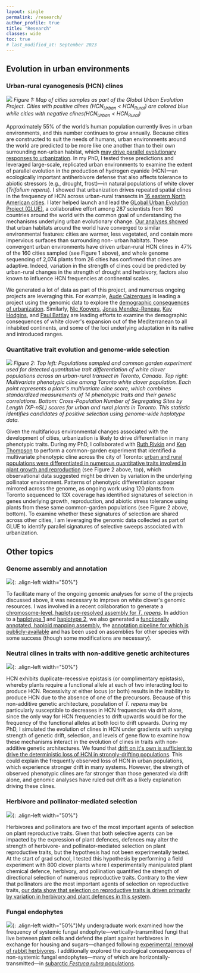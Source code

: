 ```yaml
---
layout: single
permalink: /research/
author_profile: true
title: "Research"
classes: wide
toc: true
# last_modified_at: September 2023 
---
```


## Evolution in urban environments

### Urban-rural cyanogenesis (HCN) clines

![](../assets/images/glue_map.png)
*Figure 1: Map of cities samples as part of the Global Urban Evolution Project. Cities with positive clines (HCN<sub>Urban</sub> < HCN<sub>Rural</sub>) are colored blue while cities with negative clines(HCN<sub>Urban</sub> < HCN<sub>Rural</sub>)*

Approximately 55% of the world’s human population currently lives in urban environments, and this number continues to grow annually. Because cities are constructed to suit the needs of humans, urban environments around the world are predicted to be more like one another than to their own surrounding non-urban habitat, which [may drive parallel evolutionary responses to urbanization](https://www.dropbox.com/scl/fi/jixm0yrdlf57rkaosme6k/Santangelo-et-al.-2020-Urban-environments-as-a-framework-to-study-parallel-evolution.pdf?rlkey=0bwo5erp9bu1mjm5yd3f60nll&dl=0). In my PhD, I tested these predictions and leveraged large-scale, replicated urban environments to examine the extent of parallel evolution in the production of hydrogen cyanide (HCN)—an ecologically important antiherbivore defense that also affects tolerance to abiotic stressors (e.g., drought, frost)—in natural populations of white clover (_Trifolium repens_). I showed that urbanization drives repeated spatial clines in the frequency of HCN across urban-rural transects in [16 eastern North American cities](https://www.dropbox.com/scl/fi/v80cefwfhlc9ibv5e9xmh/Santangelo-et-al.-2020-Predicting-the-strength-of-urban-rural-clines-in-a-Mendelian-polymorphism-along-a-latitudinal-gradient.pdf?rlkey=6suh8rtbcm3f47c9d0e0398kx&dl=0). I later helped launch and lead the [GLobal Urban Evolution Project (GLUE)](https://www.globalurbanevolution.com/), a collaborative effort among 287 scientists from 160 countries around the world with the common goal of understanding the mechanisms underlying urban evolutionary change. [Our analyses showed](https://www.dropbox.com/scl/fi/jhoatblsbr16r6eh34u4t/Santangelo-et-al.-2022-Global-urban-environmental-change-drives-adaptation-in-white-clover.pdf?rlkey=gb6dgskpvc1sueoc3wmf50qtg&dl=0) that urban habitats around the world have converged to similar environmental features: cities are warmer, less vegetated, and contain more impervious surfaces than surrounding non- urban habitats. These convergent urban environments have driven urban-rural HCN clines in 47% of the 160 cities sampled (see Figure 1 above), and whole genome sequencing of 2,074 plants from 26 cities has confirmed that clines are adaptive. Indeed, variation in the strength of clines could be predicted by urban-rural changes in the strength of drought and herbivory, factors also known to influence HCN frequencies at continental scales.


We generated a lot of data as part of this project, and numerous ongoing projects are leveraging this. For example, [Aude Caizergues](https://audecaizergues.github.io/) is leading a project using the genomic data to explore the [demographic consequences of urbanization](https://www.biorxiv.org/content/10.1101/2023.08.14.552623v1.abstract). Similarly, [Nic Kooyers](https://www.plantadaptation.com/), [Jonas Mendez-Reneau](https://scholar.google.com/citations?hl=en&user=eXl1yk0AAAAJ), [Kay Hodgins](http://hodginslab.com/), and [Paul Battlay](https://scholar.google.com/citations?hl=en&user=QaufYW4AAAAJ) are leading efforts to examine the demographic consequences of white clover's expansion out of the Mediterranean to all inhabited continents, and some of the loci underlying adaptation in its native and introduced ranges.

### Quantitative trait evolution and genome-wide selection 

![](../assets/images/multi_cline_xpnsl.png)
*Figure 2: Top left: Populations sampled and common garden experiment used for detected quantitative trait differentiation of white clover populations across an urban-rural transect in Toronto, Canada. Top right: Multivariate phenotypic cline among Toronto white clover population. Each point represents a plant's multivariate cline score, which combines standardized measurements of 14 phenotypic traits and their genetic correlations. Bottom: Cross-Population Number of Segregating Sites by Length (XP-nSL) scores for urban and rural plants in Toronto. This statistic identifies candidates of positive selection using genome-wide haplotype data.*

Given the multifarious environmental changes associated with the development of cities, urbanization is likely to drive differentiation in many phenotypic traits. During my PhD, I collaborated with [Ruth Rivkin](https://ruthrivkin.github.io/) and [Ken Thompson](https://www.hybrid-ecology.com/) to perform a common-garden experiment that identified a multivariate phenotypic cline across the city of Toronto: [urban and rural populations were differentiated in numerous quantitative traits involved in plant growth and reproduction](https://www.dropbox.com/scl/fi/h63l5tsb2ca5rho8q4eni/Santangelo-et-al.-2020-Multivariate-phenotypic-divergence-along-an-urbanization-gradient.pdf?rlkey=kgb2ov6v6ohff3wgc4rdj9vfu&dl=0) (see Figure 2 above, top), which observational data suggested might be driven by variation in the underlying pollinator environment. Patterns of phenotypic differentiation appear mirrored across the genome, as ongoing work using 120 plants from Toronto sequenced to 13X coverage has identified signatures of selection in genes underlying growth, reproduction, and abiotic stress tolerance using plants from these same common-garden populations (see Figure 2 above, bottom). To examine whether these signatures of selection are shared across other cities, I am leveraging the genomic data collected as part of GLUE to identify parallel signatures of selective sweeps associated with urbanization.

## Other topics

### Genome assembly and annotation

![](../assets/images/circos.png){: .align-left width="50%"}

To facilitate many of the ongoing genomic analyses for some of the projects discussed above, it was necessary to improve on white clover's genomic resources. I was involved in a recent collaboration to generate a [chromosome-level, haplotype-resolved assembly for _T. repens_](https://www.dropbox.com/scl/fi/1poqinaevfnrhe74zhwpx/Santangelo-et-al.-2023-Haplotype-Resolved-Chromosome-Level-Assembly-of-White-Clover-Trifolium-repens-L.-Fabaceae.pdf?rlkey=ejl8k79e31pal06lmidb4qykm&dl=0). In addtion to a [haplotype 1](https://www.ncbi.nlm.nih.gov/bioproject/957817) and [haplotype 2](https://www.ncbi.nlm.nih.gov/bioproject/957816), we also generated a [functionally annotated, haploid mapping assembly](https://www.ncbi.nlm.nih.gov/datasets/genome/GCA_030408175.1/), the [annotation pipeline for which is publicly-available](https://github.com/James-S-Santangelo/dcg) and has been used on assemblies for other species with some success (though some modifications are necessary).
<br>

### Neutral clines in traits with non-additive genetic architectures 

![](../assets/images/sims.png){: .align-left width="50%"}

HCN exhibits duplicate-recessive epistasis (or complimentary epistasis), whereby plants require a functional allele at each of two interacting loci to produce HCN. Recessivity at either locus (or both) results in the inability to produce HCN due to the absence of one of the precursors. Because of this non-additive genetic architecture, population of _T. repens_ may be particularly susceptible to decreases in HCN frequencies via drift alone, since the only way for HCN frequencies to drift upwards would be for the frequency of the functional alleles at both loci to drift upwards. During my PhD, I simulated the evolution of clines in HCN under gradients with varying strength of genetic drift, selection, and levels of gene flow to examine how these mechanisms interact in the evolution of clines in traits with non-additive genetic architectures. We found that [drift on it's own is sufficient to drive the deterministic loss of HCN in strongly-drifting populations](https://www.dropbox.com/scl/fi/e43ppzkpwp043fl5r9h9s/Santangelo-Johnson-Ness-2018-Modern-spandrels-the-roles-of-genetic-drift-gene-flow-and-natural-selection-in-the-evolution-of-para.pdf?rlkey=897yvckmsumwpbt0ncloj0nvz&dl=0). This could explain the frequently observed loss of HCN in urban populations, which experience stronger drift in many systems. However, the strength of observed phenotypic clines are far stronger than those generated via drift alone, and genomic analyses have ruled out drift as a likely explanation driving these clines.
<br>

### Herbivore and pollinator-mediated selection

![](../assets/images/hps_exp.jpg){: .align-left width="50%"}

Herbivores and pollinators are two of the most important agents of selection on plant reproductive traits. Given that both selective agents can be impacted by the expression of plant defences, defences may alter the strength of herbivore- and pollinator-mediated selection on plant reproductive traits, but the hypothesis had not been experimentally tested. At the start of grad school, I tested this hypothesis by performing a field experiment with 800 clover plants where I experimentally manipulated plant chemical defence, herbivory, and pollination quantified the strength of directional selection of numerous reproductive traits. Contrary to the view that pollinators are the most important agents of selection on reproductive traits, [our data show that selection on reproductive traits is driven primarily by variation in herbivory and plant defences in this system](https://www.dropbox.com/scl/fi/x2jvdiqqks5praop3d2zy/Santangelo-Thompson-Johnson-2018-Herbivores-and-plant-defenses-affect-selection-on-plant-reproductive-traits-more-strongly-than-po.pdf?rlkey=t80wx6mmjk94kpgl92hd0q08t&dl=0).
<br>

### Fungal endophytes

![](../assets/images/endophytes.jpg){: .align-left width="50%"}My undergraduate work examined how the frequency of systemic fungal endophyte—vertically-transmitted fungi that live between plant cells and defend the plant against herbivores in exchange for housing and sugars—changed following [experimental removal of rabbit herbivores](https://www.dropbox.com/scl/fi/e8fxumrgl54z8p58hid63/Santangelo-Turley-Johnson-2015-Fungal-endophytes-of-iFestuca-rubrai-increase-in-frequency-following-long-term-exclusion-of-rabbits.pdf?rlkey=6b60ahicxxelr2x8pnlr1mzqo&dl=0). I additionally explored the ecological consequences of non-systemic fungal endophytes—many of which are horizontally-transmitted—in [subarctic _Festuca rubra_ populations](https://www.dropbox.com/scl/fi/jo23h0fj3dtosy4cst27f/Santangelo-Kotanen-2016-Nonsystemic-fungal-endophytes-increase-survival-but-reduce-tolerance-to-simulated-herbivory-in-subarctic-iF.pdf?rlkey=tcdpryicqy6fy68zgjng3vugx&dl=0).
